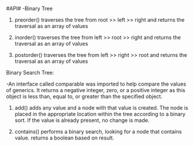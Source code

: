 #API#
-Binary Tree
1. preorder() traverses the tree from root >> left >> right and returns the traversal as an array of values

2. inorder() traverses the tree from left >> root >> right and returns the traversal as an array of values

3. postorder() traverses the tree from left >> right >> root and returns the traversal as an array of values

Binary Search Tree:

-An interface called comparable was imported to help compare the values of generics. It returns a negative integer, zero, or a positive integer as this object is less than, equal to, or greater than the specified object.

1. add() adds any value and a node with that value is created. The node is placed in the appropriate location within the tree according to a binary sort. If the value is already present, no change is made.

2. contains() performs a binary search, looking for a node that contains value. returns a boolean based on result.






